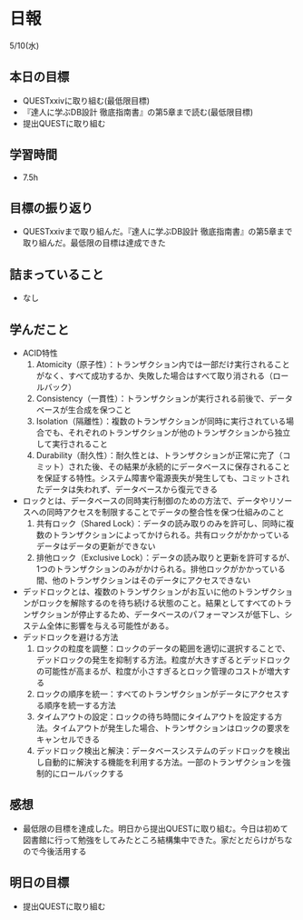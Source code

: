 # 日報

5/10(水)

## 本日の目標

- QUESTxxivに取り組む(最低限目標)
- 『達人に学ぶDB設計 徹底指南書』の第5章まで読む(最低限目標)
- 提出QUESTに取り組む

## 学習時間

- 7.5h

## 目標の振り返り

- QUESTxxivまで取り組んだ。『達人に学ぶDB設計 徹底指南書』の第5章まで取り組んだ。最低限の目標は達成できた

## 詰まっていること

- なし

## 学んだこと

- ACID特性
    1. Atomicity（原子性）：トランザクション内では一部だけ実行されることがなく、すべて成功するか、失敗した場合はすべて取り消される（ロールバック）
    2. Consistency（一貫性）：トランザクションが実行される前後で、データベースが生合成を保つこと
    3. Isolation（隔離性）：複数のトランザクションが同時に実行されている場合でも、それぞれのトランザクションが他のトランザクションから独立して実行されること
    4. Durability（耐久性）：耐久性とは、トランザクションが正常に完了（コミット）された後、その結果が永続的にデータベースに保存されることを保証する特性。システム障害や電源喪失が発生しても、コミットされたデータは失われず、データベースから復元できる
- ロックとは、データベースの同時実行制御のための方法で、データやリソースへの同時アクセスを制限することでデータの整合性を保つ仕組みのこと
    1. 共有ロック（Shared Lock）：データの読み取りのみを許可し、同時に複数のトランザクションによってかけられる。共有ロックがかかっているデータはデータの更新ができない
    2. 排他ロック（Exclusive Lock）：データの読み取りと更新を許可するが、1つのトランザクションのみがかけられる。排他ロックがかかっている間、他のトランザクションはそのデータにアクセスできない
- デッドロックとは、複数のトランザクションがお互いに他のトランザクションがロックを解除するのを待ち続ける状態のこと。結果としてすべてのトランザクションが停止するため、データベースのパフォーマンスが低下し、システム全体に影響を与える可能性がある。
- デッドロックを避ける方法
    1. ロックの粒度を調整：ロックのデータの範囲を適切に選択することで、デッドロックの発生を抑制する方法。粒度が大きすぎるとデッドロックの可能性が高まるが、粒度が小さすぎるとロック管理のコストが増大する
    2. ロックの順序を統一：すべてのトランザクションがデータにアクセスする順序を統一する方法
    3. タイムアウトの設定：ロックの待ち時間にタイムアウトを設定する方法。タイムアウトが発生した場合、トランザクションはロックの要求をキャンセルできる
    4. デッドロック検出と解決：データベースシステムのデッドロックを検出し自動的に解決する機能を利用する方法。一部のトランザクションを強制的にロールバックする

## 感想

- 最低限の目標を達成した。明日から提出QUESTに取り組む。今日は初めて図書館に行って勉強をしてみたところ結構集中できた。家だとだらけがちなので今後活用する

## 明日の目標

- 提出QUESTに取り組む
